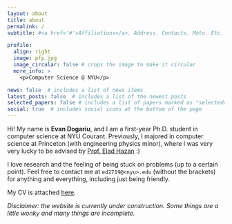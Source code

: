 ```yaml
---
layout: about
title: about
permalink: /
subtitle: #<a href='#'>Affiliations</a>. Address. Contacts. Moto. Etc.

profile:
  align: right
  image: pfp.jpg
  image_circular: false # crops the image to make it circular
  more_info: >
    <p>Computer Science @ NYU</p>

news: false  # includes a list of news items
latest_posts: false  # includes a list of the newest posts
selected_papers: false # includes a list of papers marked as "selected={true}"
social: true  # includes social icons at the bottom of the page
---
```


Hi! My name is **Evan Dogariu**, and I am a first-year Ph.D. student in computer science at NYU Courant. Previously, I majored in computer science at Princeton (with engineering physics minor), where I was very very lucky to be advised by [Prof. Elad Hazan](https://www.ehazan.com) :)

I love research and the feeling of being stuck on problems (up to a certain point). Feel free to contact me at `ed2719@<nyu>.edu` (without the brackets) for anything and everything, including just being friendly.

My CV is attached <a href="assets/pdf/Evan_CV.pdf">here</a>.

*Disclaimer: the website is currently under construction. Some things are a little wonky and many things are incomplete.*
